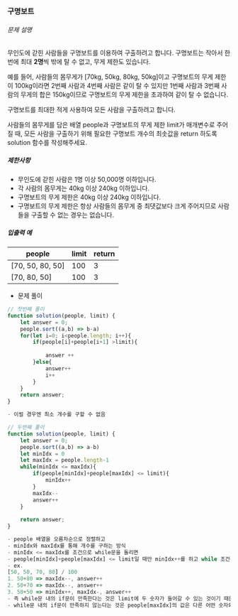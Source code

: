 ### 구명보트

###### 문제 설명

무인도에 갇힌 사람들을 구명보트를 이용하여 구출하려고 합니다. 구명보트는 작아서 한 번에 최대 **2명**씩 밖에 탈 수 없고, 무게 제한도 있습니다.

예를 들어, 사람들의 몸무게가 [70kg, 50kg, 80kg, 50kg]이고 구명보트의 무게 제한이 100kg이라면 2번째 사람과 4번째 사람은 같이 탈 수 있지만 1번째 사람과 3번째 사람의 무게의 합은 150kg이므로 구명보트의 무게 제한을 초과하여 같이 탈 수 없습니다.

구명보트를 최대한 적게 사용하여 모든 사람을 구출하려고 합니다.

사람들의 몸무게를 담은 배열 people과 구명보트의 무게 제한 limit가 매개변수로 주어질 때, 모든 사람을 구출하기 위해 필요한 구명보트 개수의 최솟값을 return 하도록 solution 함수를 작성해주세요.

##### 제한사항

- 무인도에 갇힌 사람은 1명 이상 50,000명 이하입니다.
- 각 사람의 몸무게는 40kg 이상 240kg 이하입니다.
- 구명보트의 무게 제한은 40kg 이상 240kg 이하입니다.
- 구명보트의 무게 제한은 항상 사람들의 몸무게 중 최댓값보다 크게 주어지므로 사람들을 구출할 수 없는 경우는 없습니다.

##### 입출력 예

| people           | limit | return |
| ---------------- | ----- | ------ |
| [70, 50, 80, 50] | 100   | 3      |
| [70, 80, 50]     | 100   | 3      |



- 문제 풀이

```javascript
// 첫번째 풀이
function solution(people, limit) {
    let answer = 0;
    people.sort((a,b) => b-a)
    for(let i=0; i<people.length; i++){
        if(people[i]+people[i+1] >limit){
            
            answer ++
        }else{
            answer++
            i++
        }
    }
    return answer;
}

- 이럴 경우엔 최소 개수를 구할 수 없음

// 두번째 풀이
function solution(people, limit) {
    let answer = 0;
    people.sort((a,b) => a-b)
    let minIdx = 0
    let maxIdx = people.length-1
    while(minIdx <= maxIdx){
        if(people[minIdx]+people[maxIdx] <= limit){
            minIdx++
        }
        maxIdx--
        answer++
    }
    
    return answer;
}

- people 배열을 오름차순으로 정렬하고
- minIdx와 maxIdx를 통해 개수를 구하는 방식
- minIdx <= maxIdx를 조건으로 while문을 돌리면
- people[minIdx]+people[maxIdx] <= limit일 때만 minIdx++를 하고 while 조건문에 해당할 때까진 maxIdx--, answer++
- ex.
[50, 50, 70, 80] / 100
1. 50+80 => maxIdx--, answer++
2. 50+70 => maxIdx--, answer++
3. 50+50 => minIdx++, maxIdx-, answer++
- 즉 while문 내의 if문이 만족한다는 것은 limit에 두 숫자가 들어갈 수 있는 것이기 때문에 minIdx++,maxIdx--,answer++인 것이고
- while문 내의 if문이 만족하지 않는다는 것은 people[maxIdx]의 값은 다른 어떤 숫자와 더해도 limit을 벗어나는 것이기 때문에 maxIdx--, answer++
```
